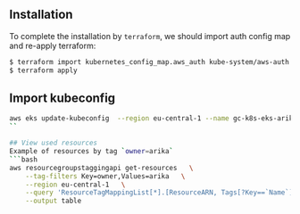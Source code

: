 
## Installation
To complete the installation by `terraform`, we should import auth config map and re-apply terraform:
```bash
$ terraform import kubernetes_config_map.aws_auth kube-system/aws-auth
$ terraform apply
```

## Import kubeconfig 
```bash
aws eks update-kubeconfig  --region eu-central-1 --name gc-k8s-eks-arika
``

## View used resources
Example of resources by tag `owner=arika`
```bash
aws resourcegroupstaggingapi get-resources   \
    --tag-filters Key=owner,Values=arika   \
    --region eu-central-1   \
    --query 'ResourceTagMappingList[*].[ResourceARN, Tags[?Key==`Name`].Value | [0]]'\
    --output table
```
